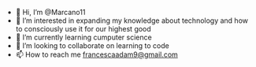 - 👋 Hi, I’m @Marcano11
- 👀 I’m interested in expanding my knowledge about technology and how to consciously use it for our highest good
- 🌱 I’m currently learning cumputer science 
- 💞️ I’m looking to collaborate on learning to code
- 📫 How to reach me francescaadam9@gmail.com

<!---
Marcano11/Marcano11 is a ✨ special ✨ repository because its `README.md` (this file) appears on your GitHub profile.
You can click the Preview link to take a look at your changes.
--->
